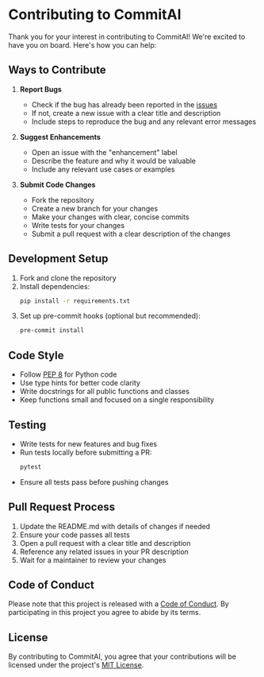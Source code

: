 # Contributing to CommitAI

Thank you for your interest in contributing to CommitAI! We're excited to have you on board. Here's how you can help:

## Ways to Contribute

1. **Report Bugs**
   - Check if the bug has already been reported in the [issues](https://github.com/zver-in/commitai/issues)
   - If not, create a new issue with a clear title and description
   - Include steps to reproduce the bug and any relevant error messages

2. **Suggest Enhancements**
   - Open an issue with the "enhancement" label
   - Describe the feature and why it would be valuable
   - Include any relevant use cases or examples

3. **Submit Code Changes**
   - Fork the repository
   - Create a new branch for your changes
   - Make your changes with clear, concise commits
   - Write tests for your changes
   - Submit a pull request with a clear description of the changes

## Development Setup

1. Fork and clone the repository
2. Install dependencies:
   ```bash
   pip install -r requirements.txt
   ```
3. Set up pre-commit hooks (optional but recommended):
   ```bash
   pre-commit install
   ```

## Code Style

- Follow [PEP 8](https://www.python.org/dev/peps/pep-0008/) for Python code
- Use type hints for better code clarity
- Write docstrings for all public functions and classes
- Keep functions small and focused on a single responsibility

## Testing

- Write tests for new features and bug fixes
- Run tests locally before submitting a PR:
  ```bash
  pytest
  ```
- Ensure all tests pass before pushing changes

## Pull Request Process

1. Update the README.md with details of changes if needed
2. Ensure your code passes all tests
3. Open a pull request with a clear title and description
4. Reference any related issues in your PR description
5. Wait for a maintainer to review your changes

## Code of Conduct

Please note that this project is released with a [Code of Conduct](CODE_OF_CONDUCT.md). By participating in this project you agree to abide by its terms.

## License

By contributing to CommitAI, you agree that your contributions will be licensed under the project's [MIT License](LICENSE).

